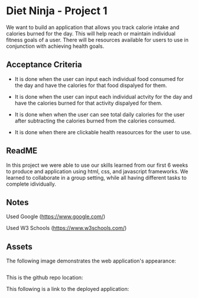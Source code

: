 # Diet Ninja - Project 1

We want to build an application that allows you track calorie intake and calories burned for the day. This will help reach or maintain individual fitness goals of a user. There will be resources available for users to use in conjunction with achieving health goals.

## Acceptance Criteria

* It is done when the user can input each individual food consumed for the day and have the calories for that food dispalyed for them.

* It is done when the user can input each individual actvity for the day and have the calories burned for that activity dispalyed for them.

* It is done when when the user can see total daily calories for the user after subtracting the calories burned from the calories consumed.

* It is done when there are clickable health reasources for the user to use.


## ReadME

In this project we were able to use our skills learned from our first 6 weeks to produce and application using html, css, and javascript frameworks. We learned to collaborate in a group setting, while all having different tasks to complete idividually.

## Notes

Used Google (https://www.google.com/)

Used W3 Schools (https://www.w3schools.com/)


## Assets

The following image demonstrates the web application's appearance:

<img src=''/> 


This is the github repo location:


This following is a link to the deployed application:


